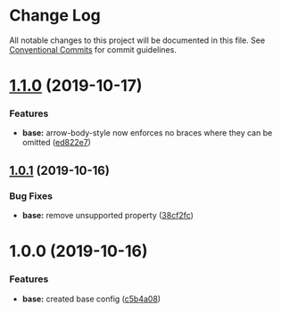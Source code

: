 # Change Log

All notable changes to this project will be documented in this file.
See [Conventional Commits](https://conventionalcommits.org) for commit guidelines.

# [1.1.0](https://github.com/wowvendor/eslint-configs/compare/@wowvendor/eslint-config-base@1.0.1...@wowvendor/eslint-config-base@1.1.0) (2019-10-17)

### Features

- **base:** arrow-body-style now enforces no braces where they can be omitted ([ed822e7](https://github.com/wowvendor/eslint-configs/commit/ed822e774eeba9642b41a2fd9dffe12e471708df))

## [1.0.1](https://github.com/wowvendor/eslint-configs/compare/@wowvendor/eslint-config-base@1.0.0...@wowvendor/eslint-config-base@1.0.1) (2019-10-16)

### Bug Fixes

- **base:** remove unsupported property ([38cf2fc](https://github.com/wowvendor/eslint-configs/commit/38cf2fc61943fc1cdf0af0dc3048f94363db3ead))

# 1.0.0 (2019-10-16)

### Features

- **base:** created base config ([c5b4a08](https://github.com/wowvendor/eslint-configs/commit/c5b4a083eeade8f6e66ba6f37c1eb68f85edc450))

